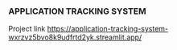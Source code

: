 ### APPLICATION TRACKING SYSTEM
Project link 
https://application-tracking-system-wxrzvz5bvo8k9udfrtd2yk.streamlit.app/
